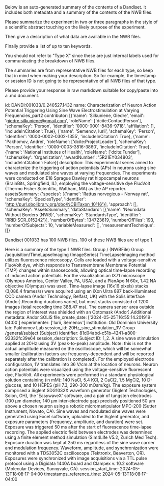 
Below is an auto-generated summary of the contents of a Dandiset. It includes both metadata and a summary of the contents of the NWB files.

Please summarize the experiment in two or three paragraphs in the style of a scientific abstract touching on the likely purpose of the experiment.

Then give a description of what data are available in the NWB files.

Finally provide a list of up to ten keywords.

You should not refer to "Type X" since these are just internal labels used for communicating the breakdown of NWB files.

The summaries are from representative NWB files for each type, so keep that in mind when making your description. So for example, the timestamp or session ID is not going to be representative of all NWB files of that type.

Please provide your response in raw markdown suitable for copy/paste into a .md document.


id: DANDI:001033/0.240527.1432
name: Characterization of Neuron Action Potential Triggering Using Sine Wave Electrostimulation at Varying Frequencies_part2
contributor: [{'name': 'Silkuniene, Giedre', 'email': 'giedre.silkuniene@gmail.com', 'roleName': ['dcite:ContactPerson'], 'schemaKey': 'Person', 'identifier': '0000-0001-8436-9718', 'affiliation': [], 'includeInCitation': True}, {'name': 'Semenov, Iurii', 'schemaKey': 'Person', 'identifier': '0000-0002-0302-1355', 'includeInCitation': True}, {'name': 'Pakhomov, Andrei', 'roleName': ['dcite:ProjectLeader'], 'schemaKey': 'Person', 'identifier': '0000-0003-3816-3860', 'includeInCitation': True}, {'name': 'National Institutes of Health', 'roleName': ['dcite:Funder'], 'schemaKey': 'Organization', 'awardNumber': '5R21EY034803', 'includeInCitation': False}]
description: This experimental series aimed to characterize the triggering of action potentials (APs) in neurons using sine waves and modulated sine waves at varying frequencies. The experiments were conducted on E18 Sprague Dawley rat hippocampal neurons (BrainBits, Springfield, IL), employing the voltage-sensitive dye FluoVolt (Thermo Fisher Scientific, Waltham, MA) as the AP reporter.
assetsSummary: {'species': [{'name': 'Rattus norvegicus - Norway rat', 'schemaKey': 'SpeciesType', 'identifier': 'http://purl.obolibrary.org/obo/NCBITaxon_10116'}], 'approach': [], 'schemaKey': 'AssetsSummary', 'dataStandard': [{'name': 'Neurodata Without Borders (NWB)', 'schemaKey': 'StandardsType', 'identifier': 'RRID:SCR_015242'}], 'numberOfBytes': 134723619, 'numberOfFiles': 193, 'numberOfSubjects': 10, 'variableMeasured': [], 'measurementTechnique': []}

Dandiset 001033 has 100 NWB files.
100 of these NWB files are of type 1.


Here is a summary of the type 1 NWB files:
  Group / (NWBFile) 
  Group /acquisition/TimeLapseImaging (ImageSeries) TimeLapseImaging method utilizes fluorescence microscopy. Cells are loaded with a voltage-sensitive FluoVolt dye, which responds to Transmembrane Membrane Potential (TMP) changes within nanoseconds, allowing optical time-lapse recording of induced action potentials. For the visualization an IX71 microscope (Olympus America, Center Valley, PA, USA), and a PlanApo N 60x, 1.42 NA objective (Olympus) was used. Time-lapse image (16x16 pixels) stacks (3,086.4 frames/s) were acquired using an iXon Ultra 897 back-illuminated CCD camera (Andor Technology, Belfast, UK) with the Solis interface (Andor).Recording durations varied, but most stacks consisted of 1200 images (total recording time 388.47 ms). The camera sensor area outside the region of interest was shielded with an Optomask (Andor).Additional metadata: Andor SOLIS
  file_create_date: ['2024-05-25T16:55:14.201919-04:00']
  experimenter: ['Iurii, Semenov']
  institution: Old Dominion University
  lab: Pakhomov Lab
  session_id: 20Hz_sine_stimulation_3V
  Group /general/subject (Subject) 
  identifier: 81d04abd-c51b-4241-a800-92332fc39e64
  session_description: Subject ID: 1_2. A sine wave stimulation applied at 20Hz using 3V (peak-to-peak) amplitude. Note: this is not the actual amplitude measured on the oscilloscope, which will be somewhat smaller (calibration factors are frequency-dependent and will be reported separately after the calibration is completed). For the employed electrode configuration, 1V translates into 36 V/cm at the location of neurons. Neuron action potentials were visualized using the voltage-sensitive fluorescent dye, FluoVolt. All experiments were performed in a standard physiological solution containing (in mM): 140 NaCl, 5.4 KCl, 2 CaCl2, 1.5 MgCl2, 10 D-glucose, and 10 HEPES (pH 7.3, 290-300 mOsm/kg). The exposure system comprised a Siglent SDG1032X waveform generator (Siglent Technologies, Solon, OH), the 'EasywaveX' software, and a pair of tungsten electrodes (100 μm diameter, 140 μm inter-electrode gap) precisely positioned 50 µm above a chosen neuron using a robotic micromanipulator MPC-200 (Sutter Instrument, Novato, CA). Sine waves and modulated sine waves were generated using Excel software, uploaded to the Siglent generator, and exposure parameters (frequency, amplitude, and duration) were set. Exposure was triggered 50 ms after the start of fluorescence time-lapse recording. The applied electric field between electrodes was determined using a finite element method simulation (Sim4Life V5.2, Zurich Med Tech). Exposure duration was kept at 250 ms regardless of the sine wave carrier and modulation frequency. Waveform, amplitude, and synchronization were monitored with a TDS3052C oscilloscope (Tektronix, Beaverton, OR). Exposures were synchronized with image acquisitions via a TTL pulse protocol using a Digidata 1440A board and Clampex v. 10.2 software (Molecular Devices, Sunnyvale, CA).
  session_start_time: 2024-05-13T18:08:17-04:00
  timestamps_reference_time: 2024-05-13T18:08:17-04:00
